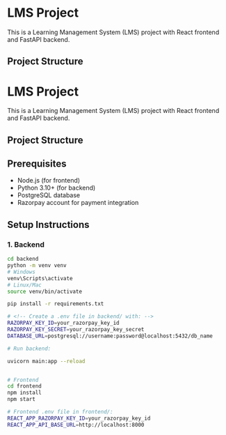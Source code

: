 # LMS Project

This is a Learning Management System (LMS) project with React frontend and FastAPI backend.

## Project Structure

# LMS Project

This is a Learning Management System (LMS) project with React frontend and FastAPI backend.

## Project Structure

## Prerequisites

- Node.js (for frontend)
- Python 3.10+ (for backend)
- PostgreSQL database
- Razorpay account for payment integration

## Setup Instructions

### 1. Backend
```bash
cd backend
python -m venv venv
# Windows
venv\Scripts\activate
# Linux/Mac
source venv/bin/activate

pip install -r requirements.txt

# <!-- Create a .env file in backend/ with: -->
RAZORPAY_KEY_ID=your_razorpay_key_id
RAZORPAY_KEY_SECRET=your_razorpay_key_secret
DATABASE_URL=postgresql://username:password@localhost:5432/db_name

# Run backend:

uvicorn main:app --reload


# Frontend
cd frontend
npm install
npm start

# Frontend .env file in frontend/:
REACT_APP_RAZORPAY_KEY_ID=your_razorpay_key_id
REACT_APP_API_BASE_URL=http://localhost:8000
